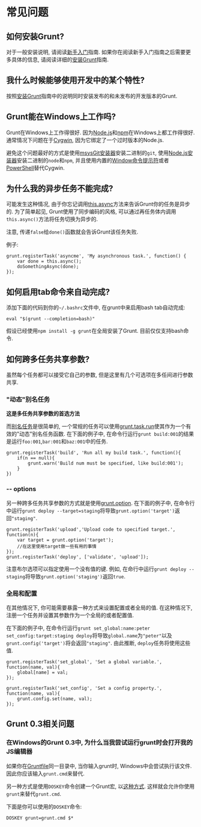 # 常见问题

## 如何安装Grunt?

对于一般安装说明, 请阅读[新手入门](http://gruntjs.com/getting-started/)指南. 如果你在阅读新手入门指南之后需要更多具体的信息, 请阅读详细的[安装Grunt](http://gruntjs.com/installing-grunt/)指南.

## 我什么时候能够使用开发中的某个特性?

按照[安装Grunt](http://gruntjs.com/installing-grunt/)指南中的说明同时安装发布的和未发布的开发版本的Grunt.

## Grunt能在Windows上工作吗?

Grunt在Windows上工作得很好. 因为[Node.js](http://nodejs.org/)和[npm](http://npmjs.org/)在Windows上都工作得很好. 通常情况下问题在于[Cygwin](http://www.cygwin.com/), 因为它绑定了一个过时版本的Node.js.

避免这个问题最好的方式是使用[msysGit安装器](http://msysgit.github.com/)安装二进制的`git`, 使用[Node.js安装器](http://nodejs.org/#download)安装二进制的`node`和`npm`, 并且使用内置的[Window命令提示符](http://www.cs.princeton.edu/courses/archive/spr05/cos126/cmd-prompt.html)或者[PowerShell](http://support.microsoft.com/kb/968929)替代Cygwin.

## 为什么我的异步任务不能完成?

可能发生这种情况, 由于你忘记调用[this.async](http://gruntjs.com/grunt.task#wiki-this-async)方法来告诉Grunt你的任务是异步的. 为了简单起见, Grunt使用了同步编码的风格, 可以通过再任务体内调用`this.async()`方法将任务切换为异步的.

注意, 传递`false`给`done()`函数就会告诉Grunt该任务失败.

例子:

    grunt.registerTask('asyncme', 'My asynchronous task.', function() {
        var done = this.async();
        doSomethingAsync(done);
    });

## 如何启用tab命令来自动完成?

添加下面的代码到你的`~/.bashrc`文件中, 在grunt中来启用bash tab自动完成:

    eval "$(grunt --completion=bash)"
    
假设已经使用`npm install -g grunt`在全局安装了Grunt. 目前仅仅支持bash命令.

## 如何跨多任务共享参数?

虽然每个任务都可以接受它自己的参数, 但是这里有几个可选项在多任间进行参数共享.

### "动态"别名任务

**这是多任务共享参数的首选方法**

而[别名任务](http://gruntjs.com/grunt#wiki-grunt-registertask)是很简单的, 一个常规的任务可以使用[grunt.task.run](http://gruntjs.com/grunt.task#wiki-grunt-task-run)使其作为一个有效的"动态"别名任务函数. 在下面的例子中, 在命令行运行`grunt build:001`的结果是运行`foo:001`,`bar:001`和`baz:001`中的任务.

    grunt.registerTask('build', 'Run all my build task.', function(){
        if(n == null){
            grunt.warn('Build num must be specified, like build:001');
        }
    })
    
### -- options

另一种跨多任务共享参数的方式就是使用[grunt.option](http://gruntjs.com/grunt#wiki-grunt-option). 在下面的例子中, 在命令行中运行`grunt deploy --target=staging`将导致`grunt.option('target')`返回`"staging"`.

    grunt.registerTask('upload','Upload code to specified target.', function(n){
        var target = grunt.option('target');
        //在这里使用target做一些有用的事情
    });
    grunt.registerTask('deploy', ['validate', 'upload']);

注意布尔选项可以指定使用一个没有值的键. 例如, 在命行中运行`grunt deploy --staging`将导致`grunt.option('staging')`返回`true`.

### 全局和配置

在其他情况下, 你可能需要暴露一种方式来设置配置或者全局的值. 在这种情况下, 注册一个任务并设置其参数作为一个全局的或者配置值.

在下面的例子中, 在命令行运行`grunt set_global:name:peter set_config:target:staging deploy`将导致`global.name`为`"peter"`以及`grunt.config('target')`将会返回`"staging"`. 由此推断, `deploy`任务将使用这些值.

    grunt.registerTask('set_global', 'Set a global variable.', function(name, val){
        global[name] = val;
    });
    
    grunt.registerTask('set_config', 'Set a config property.', function(name, val){
        grunt.config.set(name, val);
    });
    
## Grunt 0.3相关问题

### 在Windows的Grunt 0.3中, 为什么当我尝试运行grunt时会打开我的JS编辑器

如果你在[Gruntfile](http://gruntjs.com/getting-started)同一目录中, 当你输入grunt时, Windows中会尝试执行该文件. 因此你应该输入`grunt.cmd`来替代.

另一种方式是使用`DOSKEY`命令创建一个Grunt宏, 以[这种方式](http://devblog.point2.com/2010/05/14/setup-persistent-aliases-macros-in-windows-command-prompt-cmd-exe-using-doskey/). 这样就会允许你使用`grunt`来替代`grunt.cmd`.

下面是你可以使用的`DOSKEY`命令:

    DOSKEY grunt=grunt.cmd $*



